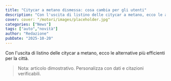 ```yaml
---
title: "Citycar a metano dismessa: cosa cambia per gli utenti"
description: "Con l'uscita di listino delle citycar a metano, ecco le alternative più efficienti per la città."
cover: cover: "/motori/images/placeholder.jpg"
categories: ["News"]
tags: ["auto","novità"]
author: "Redazione"
pubDate: "2025-10-20"
---
```


Con l'uscita di listino delle citycar a metano, ecco le alternative più efficienti per la città.

> Nota: articolo dimostrativo. Personalizza con dati e citazioni verificabili.
